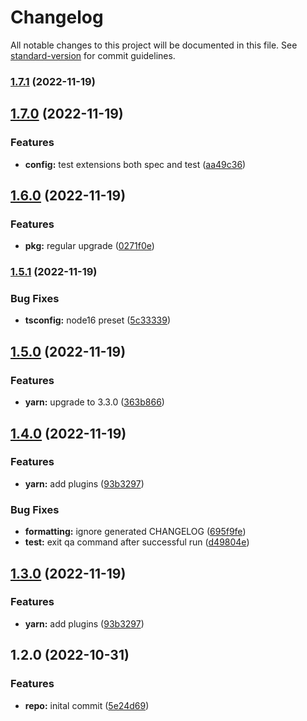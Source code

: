 # Changelog

All notable changes to this project will be documented in this file. See [standard-version](https://github.com/conventional-changelog/standard-version) for commit guidelines.

### [1.7.1](https://github.com/michalsvorc/ts-nodejs-template/compare/v1.7.0...v1.7.1) (2022-11-19)

## [1.7.0](https://github.com/michalsvorc/ts-nodejs-template/compare/v1.6.0...v1.7.0) (2022-11-19)


### Features

* **config:** test extensions both spec and test ([aa49c36](https://github.com/michalsvorc/ts-nodejs-template/commit/aa49c36bd04424cb85e335c97ea3cef2d35926ec))

## [1.6.0](https://github.com/michalsvorc/ts-nodejs-template/compare/v1.5.1...v1.6.0) (2022-11-19)


### Features

* **pkg:** regular upgrade ([0271f0e](https://github.com/michalsvorc/ts-nodejs-template/commit/0271f0e293e5820cafffc13070f56b7ceeab05af))

### [1.5.1](https://github.com/michalsvorc/ts-nodejs-template/compare/v1.5.0...v1.5.1) (2022-11-19)


### Bug Fixes

* **tsconfig:** node16 preset ([5c33339](https://github.com/michalsvorc/ts-nodejs-template/commit/5c33339bcb77febb7e6066dceb54cef773775a42))

## [1.5.0](https://github.com/michalsvorc/ts-nodejs-template/compare/v1.4.0...v1.5.0) (2022-11-19)


### Features

* **yarn:** upgrade to 3.3.0 ([363b866](https://github.com/michalsvorc/ts-nodejs-template/commit/363b8667cff5ab3d15543ed8d302a57a53196e30))

## [1.4.0](https://github.com/michalsvorc/ts-nodejs-template/compare/v1.2.0...v1.4.0) (2022-11-19)


### Features

* **yarn:** add plugins ([93b3297](https://github.com/michalsvorc/ts-nodejs-template/commit/93b32975fe7d8ddc45819d93f3c8c90b3a391719))


### Bug Fixes

* **formatting:** ignore generated CHANGELOG ([695f9fe](https://github.com/michalsvorc/ts-nodejs-template/commit/695f9fe575a02855bca4e8594f2d09feb894b721))
* **test:** exit qa command after successful run ([d49804e](https://github.com/michalsvorc/ts-nodejs-template/commit/d49804e662bcf38d9a6dc7e5ed6f1958243c8ef2))

## [1.3.0](https://github.com/michalsvorc/ts-nodejs-template/compare/v1.2.0...v1.3.0) (2022-11-19)


### Features

* **yarn:** add plugins ([93b3297](https://github.com/michalsvorc/ts-nodejs-template/commit/93b32975fe7d8ddc45819d93f3c8c90b3a391719))

## 1.2.0 (2022-10-31)


### Features

* **repo:** inital commit ([5e24d69](https://github.com/michalsvorc/ts-nodejs-template/commit/5e24d699ad6acf06df2631efed5af640876000cb))

